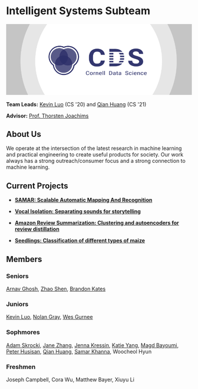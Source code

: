 # Intelligent Systems Subteam

[![Cornell Data Science Logo](images/CDS-banner.png)](http://cornelldata.science)


**Team Leads:** [Kevin Luo](https://github.com/KevLuo) (CS '20) and [Qian Huang](https://github.com/q-hwang) (CS '21)

**Advisor:** [Prof. Thorsten Joachims](http://www.cs.cornell.edu/people/tj/)

## About Us
We operate at the intersection of the latest research in machine learning and practical engineering to create useful products for society. Our work always has a strong outreach/consumer focus and a strong connection to machine learning.

## Current Projects

* [**SAMAR: Scalable Automatic Mapping And Recognition**](https://cornelldata.science/)  

* [**Vocal Isolation: Separating sounds for storytelling**](https://github.com/CornellDataScience/IntSys-Vocal-Isolation)

* [**Amazon Review Summarization: Clustering and autoencoders for review distillation**](https://github.com/CornellDataScience/IntSys-Sentiment-Summary)  

* [**Seedlings: Classification of different types of maize**](https://github.com/CornellDataScience/IntSys-Seedling) 

## Members
### Seniors
[Arnav Ghosh](https://github.com/garnav), [Zhao Shen](https://github.com/yuzhshen), [Brandon Kates](https://github.com/BrandonKates)

### Juniors
[Kevin Luo](https://github.com/KevLuo), [Nolan Gray](https://github.com/nolangray15), [Wes Gurnee](https://github.com/wesg52)

### Sophmores
[Adam Skrocki](https://github.com/adams583), [Jane Zhang](https://github.com/jz393), [Jenna Kressin](https://github.com/jek343), [Katie Yang](), [Magd Bayoumi](https://github.com/bayoumi17m), [Peter Husisan](https://github.com/pete2fiddy), [Qian Huang](https://github.com/q-hwang), [Samar Khanna](https://github.com/Dieblitzen), Woocheol Hyun

### Freshmen
Joseph Campbell,
Cora Wu,
Matthew Bayer,
Xiuyu Li



